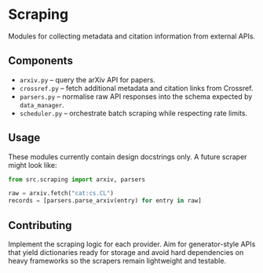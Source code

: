 # Scraping

Modules for collecting metadata and citation information from external APIs.

## Components

- `arxiv.py` – query the arXiv API for papers.
- `crossref.py` – fetch additional metadata and citation links from Crossref.
- `parsers.py` – normalise raw API responses into the schema expected by `data_manager`.
- `scheduler.py` – orchestrate batch scraping while respecting rate limits.

## Usage

These modules currently contain design docstrings only. A future scraper might
look like:

```python
from src.scraping import arxiv, parsers

raw = arxiv.fetch("cat:cs.CL")
records = [parsers.parse_arxiv(entry) for entry in raw]
```

## Contributing

Implement the scraping logic for each provider. Aim for generator-style APIs
that yield dictionaries ready for storage and avoid hard dependencies on heavy
frameworks so the scrapers remain lightweight and testable.
